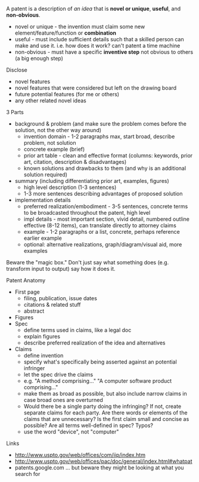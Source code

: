 A patent is a description of *an idea* that is **novel or unique**, **useful**, and **non-obvious**.
* novel or unique - the invention must claim some new element/feature/function or **combination**
* useful - must include sufficient details such that a skilled person can make and use it.  i.e. how does it work?  can't patent a time machine
* non-obvious - must have a specific **inventive step** not obvious to others (a big enough step)

Disclose
* novel features
* novel features that were considered but left on the drawing board
* future potential features (for me or others)
* any other related novel ideas

3 Parts
* background & problem (and make sure the problem comes before the solution, not the other way around)
  * invention domain - 1-2 paragraphs max, start broad, describe problem, not solution
  * concrete example (brief)
  * prior art table - clean and effective format (columns: keywords, prior art, citation, description & disadvantages)
  * known solutions and drawbacks to them (and why is an additional solution required)
* summary (including differentiating prior art, examples, figures)
  * high level description (1-3 sentences)
  * 1-3 more sentences describing advantages of proposed solution
* implementation details
  * preferred realization/embodiment - 3-5 sentences, concrete terms to be broadcasted throughout the patent, high level
  * impl details - most important section, vivid detail, numbered outline effective (8-12 items), can translate directly to attorney claims
  * example - 1-2 paragraphs or a list, concrete, perhaps reference earlier example
  * optional: alternative realizations, graph/diagram/visual aid, more examples

Beware the "magic box."  Don't just say what something does (e.g. transform input to output) say how it does it.

Patent Anatomy
* First page
  * filing, publication, issue dates
  * citations & related stuff
  * abstract
* Figures
* Spec
  * define terms used in claims, like a legal doc
  * explain figures
  * describe preferred realization of the idea and alternatives
* Claims
  * define invention
  * specify what's specifically being asserted against an potential infringer
  * let the spec drive the claims
  * e.g. "A method comprising..." "A computer software product comprising..."
  * make them as broad as possible, but also include narrow claims in case broad ones are overturned
  * Would there be a single party doing the infringing?  If not, create separate claims for each party.  Are there words or elements of the claims that are unnecessary?  Is the first claim small and concise as possible?  Are all terms well-defined in spec?  Typos?
  * use the word "device", not "computer"

Links
* http://www.uspto.gov/web/offices/com/iip/index.htm
* http://www.uspto.gov/web/offices/pac/doc/general/index.html#whatpat
* patents.google.com ... but beware they might be looking at what you search for


